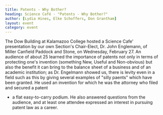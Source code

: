 ```yaml
---
title: Patents - Why Bother?
heading: Science Café - "Patents - Why Bother?"
author: [Lydia Hines, Elke Schoffers, Don Grantham]
layout: event
category: event
---
```



The Dow Building at Kalamazoo College hosted a Science Cafe'
presentation by our own Section's Chair-Elect, Dr. John Englemann, of
Miller Canfield Paddock and Stone, on Wednesday, February 27. An
audience of about 25 learned the importance of patents not only in
terms of protecting one's invention (something New, Useful and
Non-obvious) but also the benefit it can bring to the balance sheet of
a business and of an academic institution; as Dr. Engelmann showed us,
there is levity even in a field such as this by giving several
examples of "silly paents" which have been granted. He used an
invention for which he was the attorney who filed and secured a patent
- a flat easy-to-carry podium. He also answered questions from the
audience, and at least one attendee expressed an interest in pursuing
patent law as a career.
